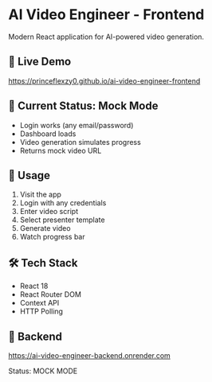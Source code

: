 # AI Video Engineer - Frontend

Modern React application for AI-powered video generation.

## 🚀 Live Demo

https://princeflexzy0.github.io/ai-video-engineer-frontend

## 🎯 Current Status: Mock Mode

- Login works (any email/password)
- Dashboard loads
- Video generation simulates progress
- Returns mock video URL

## 🔄 Usage

1. Visit the app
2. Login with any credentials
3. Enter video script
4. Select presenter template
5. Generate video
6. Watch progress bar

## 🛠️ Tech Stack

- React 18
- React Router DOM
- Context API
- HTTP Polling

## 📡 Backend

https://ai-video-engineer-backend.onrender.com

Status: MOCK MODE
